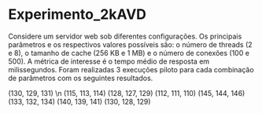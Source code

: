 # Experimento_2kAVD
Considere um servidor web sob diferentes configurações. Os principais parâmetros e os respectivos valores possíveis são: o número de threads (2 e 8), o tamanho de cache (256 KB e 1 MB) e o número de conexões (100 e 500). A métrica de interesse é o tempo médio de resposta em milissegundos. Foram realizadas 3 execuções piloto para cada combinação de parâmetros com os seguintes resultados.

(130, 129, 131) \n
(115, 113, 114) 
(128, 127, 129)
(112, 111, 110)
(145, 144, 146)
(133, 132, 134)
(140, 139, 141)
(130, 128, 129)
